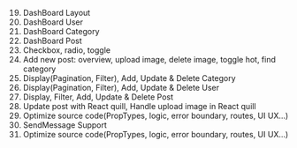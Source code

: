 <!--
1. Cài đặt Project Boilerplate Monkey Blogging
2. Thiết lập Firebase
3. Thiết lập Routes
4. Viết auth-context để lưu trữ thông tin User
5. Code trang SignUp - UI
6. Code trang Login UI
7. Layout Home
8. HomePage UI
9. All Post UI
10. Details Blog UI
11. Detail Lo trinh UI
12. Support UI
13. Add Post User UI
14. Add Post Admin UI
15. Add Category UI
16. Page Not Found
17. Add New User UI
18. Change PassWord UI
-->

19. DashBoard Layout
20. DashBoard User
21. DashBoard Category
22. DashBoard Post
23. Checkbox, radio, toggle
24. Add new post: overview, upload image, delete image, toggle hot, find category
25. Display(Pagination, Filter), Add, Update & Delete Category
26. Display(Pagination, Filter), Add, Update & Delete User
27. Display, Filter, Add, Update & Delete Post
28. Update post with React quill, Handle upload image in React quill
29. Optimize source code(PropTypes, logic, error boundary, routes, UI UX...)
30. SendMessage Support
31. Optimize source code(PropTypes, logic, error boundary, routes, UI UX...)
